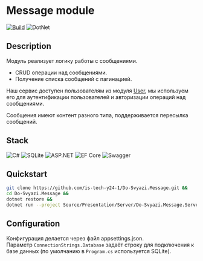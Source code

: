 # Message module

[![Build](https://github.com/is-tech-y24-1/Do-Svyazi.Message/actions/workflows/dotnet.yml/badge.svg)](https://github.com/is-tech-y24-1/Do-Svyazi.Message/actions/workflows/dotnet.yml)
![DotNet](https://img.shields.io/badge/dotnet%20version-net6.0-blue)

## Description 
Модуль реализует логику работы с сообщениями. 
- CRUD операции над сообщениями.
- Получение списка сообщений с пагинацией.

Наш сервис доступен пользователям из модуля 
[User](https://github.com/is-tech-y24-1/Do-Svyazi.User), мы 
используем его для аутентификации пользователей и авторизации операций над сообщениями.

Сообщения имеют контент разного типа, поддерживается пересылка сообщений.

## Stack
![C#](https://img.shields.io/badge/c%23-%23239120.svg?style=for-the-badge&logo=c-sharp&logoColor=white)
![SQLite](https://img.shields.io/badge/sqlite-%2307405e.svg?style=for-the-badge&logo=sqlite&logoColor=white)
![ASP.NET](https://img.shields.io/badge/ASP.NET%20Core%206%20-blueviolet?style=for-the-badge&logo=dotnet)
![EF Core](https://img.shields.io/badge/EF%20Core%206%20-informational?style=for-the-badge&logo=dotnet)
![Swagger](https://img.shields.io/badge/-Swagger-%23Clojure?style=for-the-badge&logo=swagger&logoColor=white)

## Quickstart

```bash
git clone https://github.com/is-tech-y24-1/Do-Svyazi.Message.git &&
cd Do-Svyazi.Message &&
dotnet restore &&
dotnet run --project Source/Presentation/Server/Do-Svyazi.Message.Server.WebAPI/
```

## Configuration
Конфигурация делается через файл appsettings.json. \
Параметр `ConnectionStrings.Database` задаёт строку для подключения
к базе данных (по умолчанию в `Program.cs` используется SQLite).